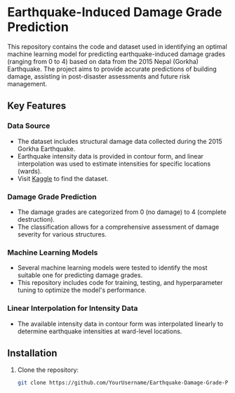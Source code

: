 # Earthquake-Induced Damage Grade Prediction

This repository contains the code and dataset used in identifying an optimal machine learning model for predicting earthquake-induced damage grades (ranging from 0 to 4) based on data from the 2015 Nepal (Gorkha) Earthquake. The project aims to provide accurate predictions of building damage, assisting in post-disaster assessments and future risk management.

## Key Features

### Data Source

- The dataset includes structural damage data collected during the 2015 Gorkha Earthquake.
- Earthquake intensity data is provided in contour form, and linear interpolation was used to estimate intensities for specific locations (wards).
- Visit [Kaggle](https://www.kaggle.com/datasets/arashnic/earthquake-magnitude-damage-and-impact?resource=download&select=csv_building_structure.csv) to find the dataset.

### Damage Grade Prediction

- The damage grades are categorized from 0 (no damage) to 4 (complete destruction).
- The classification allows for a comprehensive assessment of damage severity for various structures.

### Machine Learning Models

- Several machine learning models were tested to identify the most suitable one for predicting damage grades.
- This repository includes code for training, testing, and hyperparameter tuning to optimize the model's performance.

### Linear Interpolation for Intensity Data

- The available intensity data in contour form was interpolated linearly to determine earthquake intensities at ward-level locations.

## Installation

1. Clone the repository:
   ```bash
   git clone https://github.com/YourUsername/Earthquake-Damage-Grade-Prediction.git
